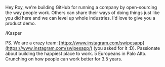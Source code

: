 Hey Roy, we're building GitHub for running a company by open-sourcing the way people work. Others can share their ways of doing things just like you did here and we can level up whole industries. I'd love to give you a product demo.

/Kasper

PS. We are a crazy team: [https://www.instagram.com/swipesapp](https://www.instagram.com/swipesapp/) (you asked for it :D). Passionate about building the happiest place to work. 5 Europeans in Palo Alto. Crunching on how people can work better for 3.5 years.
